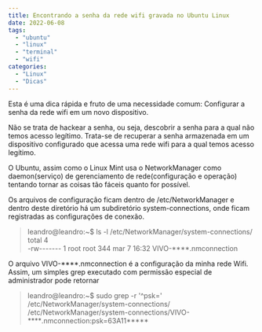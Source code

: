 ```yaml
---
title: Encontrando a senha da rede wifi gravada no Ubuntu Linux
date: 2022-06-08
tags:
  - "ubuntu"
  - "linux"
  - "terminal"	
  - "wifi"	
categories:
  - "Linux"
  - "Dicas"
---
```

Esta é uma dica rápida e fruto de uma necessidade comum: Configurar a senha da rede wifi em um novo dispositivo. 

Não se trata de hackear a senha, ou seja, descobrir a senha para a qual não temos acesso legítimo. Trata-se de recuperar a senha armazenada em um dispositivo configurado
que acessa uma rede wifi para a qual temos acesso legítimo.
<!--more-->
O Ubuntu, assim como o Linux Mint usa o NetworkManager como daemon(serviço) de gerenciamento de rede(configuração e operação) tentando tornar as coisas tão fáceis quanto
for possível.

Os arquivos de configuração ficam dentro de /etc/NetworkManager e dentro deste diretório há um subdiretório system-connections, onde ficam registradas as configurações de
conexão. 

>leandro@leandro:~$ ls -l /etc/NetworkManager/system-connections/  
>total 4  
>-rw------- 1 root root 344 mar  7 16:32 VIVO-****.nmconnection  


O arquivo VIVO-****.nmconnection é a configuração da minha rede Wifi. Assim, um simples grep executado com permissão especial de administrador pode retornar

>leandro@leandro:~$ sudo grep -r '^psk=' /etc/NetworkManager/system-connections/  
>/etc/NetworkManager/system-connections/VIVO-****.nmconnection:psk=63A11*****  




